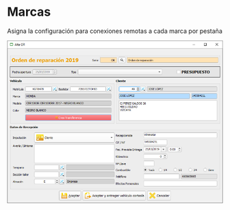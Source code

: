 # Marcas

Asigna la configuración para conexiones remotas a cada marca por pestaña

![](../../../../.gitbook/assets/image%20%28320%29.png)

